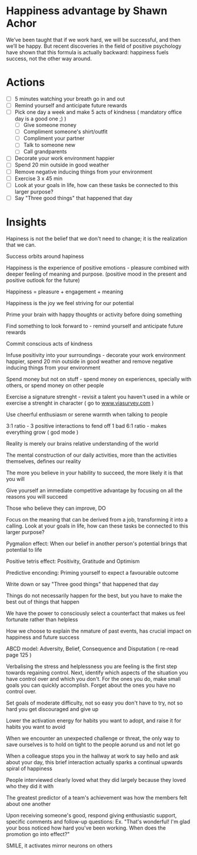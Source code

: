 # Happiness advantage by Shawn Achor

We’ve been taught that if we work hard, we will be successful, and then we’ll be happy. 
But recent discoveries in the field of positive psychology have shown that this formula is actually backward: happiness fuels success, not the other way around.

# Actions

- [ ] 5 minutes watching your breath go in and out
- [ ] Remind yourself and anticipate future rewards
- [ ] Pick one day a week and make 5 acts of kindness ( mandatory office day is a good one ;) )
  - [ ] Give someone money
  - [ ] Compliment someone's shirt/outfit
  - [ ] Compliment your partner
  - [ ] Talk to someone new
  - [ ] Call grandparents
- [ ] Decorate your work environment happier
- [ ] Spend 20 min outside in good weather
- [ ] Remove negative inducing things from your environment
- [ ] Exercise 3 x 45 min
- [ ] Look at your goals in life, how can these tasks be connected to this larger purpose?
- [ ] Say "Three good things" that happened that day

# Insights

Hapiness is not the belief that we don't need to change; it is the realization that we can.

Success orbits around hapiness

Happiness is the experience of positive emotions - pleasure combined with deeper feeling of meaning and purpose.
(positive mood in the present and positive outlook for the future)

Happiness = pleasure + engagement + meaning

Happiness is the joy we feel striving for our potential

Prime your brain with happy thoughts or activity before doing something

Find something to look forward to - remind yourself and anticipate future rewards

Commit conscious acts of kindness

Infuse positivity into your surroundings - decorate your work environment happier, spend 20 min outside in good weather and remove negative inducing things from your environment

Spend money but not on stuff - spend money on experiences, specially with others, or spend money on other people

Exercise a signature strenght - revisit a talent you haven't used in a while or exercise a strenght in character ( go to www.viasurvey.com )

Use cheerful enthusiasm or serene warmth when talking to people

3:1 ratio - 3 positive interactions to fend off 1 bad
6:1 ratio - makes everything grow ( god mode )

Reality is merely our brains relative understanding of the world

The mental construction of our daily activities, more than the activities themselves, defines our reality

The more you believe in your hability to succeed, the more likely it is that you will

Give yourself an immediate competitive advantage by focusing on all the reasons you will succeed

Those who believe they can improve, DO

Focus on the meaning that can be derived from a job, transforming it into a calling.
Look at your goals in life, how can these tasks be connected to this larger purpose?

Pygmalion effect: When our belief in another person's potential brings that potential to life

Positive tetris effect: Positivity, Gratitude and Optimism

Predictive enconding: Priming yourself to expect a favourable outcome

Write down or say "Three good things" that happened that day

Things do not necessarily happen for the best, but you have to make the best out of things that happen

We have the power to consciously select a counterfact that makes us feel fortunate rather than helpless

How we choose to explain the nmature of past events, has crucial impact on happiness and future success

ABCD model: Adversity, Belief, Consequence and Disputation ( re-read page 125 )

Verbalising the stress and helplessness you are feeling is the first step towards regaining control.
Next, identify which aspects of the situation you have control over and which you don't.
For the ones you do, make small goals you can quickly accomplish.
Forget about the ones you have no control over.

Set goals of moderate difficulty, not so easy you don't have to try, not so hard you get discouraged and give up

Lower the activation energy for habits you want to adopt, and raise it for habits you want to avoid

When we encounter an unexpected challenge or threat, the only way to save ourselves is to hold on tight to the people aorund us and not let go

When a colleague stops you in the hallway at work to say hello and ask about your day, this brief interaction actually sparks a continual upwards spiral of happiness

People interviewed clearly loved what they did largely because they loved who they did it with

The greatest predictor of a team's achievement was how the members felt about one another

Upon receiving someone's good, respond giving enthusiastic support, specific comments and follow-up questions:
Ex. "That's wonderful! I'm glad your boss noticed how hard you've been working. When does the promotion go into effect?"

SMILE, it activates mirror neurons on others

